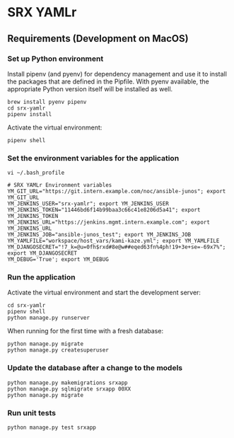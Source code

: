 # SRX YAMLr

## Requirements (Development on MacOS)

### Set up Python environment

Install pipenv (and pyenv) for dependency management and use it to install the packages that are defined in the Pipfile. With pyenv available, the appropriate Python version itself will be installed as well.

    brew install pyenv pipenv
    cd srx-yamlr
    pipenv install

Activate the virtual environment:

    pipenv shell


### Set the environment variables for the application

    vi ~/.bash_profile

    # SRX YAMLr Environment variables
    YM_GIT_URL="https://git.intern.example.com/noc/ansible-junos"; export YM_GIT_URL
    YM_JENKINS_USER="srx-yamlr"; export YM_JENKINS_USER
    YM_JENKINS_TOKEN="11446bd6f14b99baa3c66c41e8206d5a41"; export YM_JENKINS_TOKEN
    YM_JENKINS_URL="https://jenkins.mgmt.intern.example.com"; export YM_JENKINS_URL
    YM_JENKINS_JOB="ansible-junos_test"; export YM_JENKINS_JOB
    YM_YAMLFILE="workspace/host_vars/kami-kaze.yml"; export YM_YAMLFILE
    YM_DJANGOSECRET="!7_k=@u=0fh$rxd#8e@w##eqed63fn%4ph!19+3e+se=-69x7%"; export YM_DJANGOSECRET
    YM_DEBUG='True'; export YM_DEBUG


### Run the application

Activate the virtual environment and start the development server:

    cd srx-yamlr
    pipenv shell
    python manage.py runserver

When running for the first time with a fresh database:

    python manage.py migrate
    python manage.py createsuperuser


### Update the database after a change to the models

    python manage.py makemigrations srxapp
    python manage.py sqlmigrate srxapp 00XX
    python manage.py migrate


### Run unit tests

    python manage.py test srxapp
